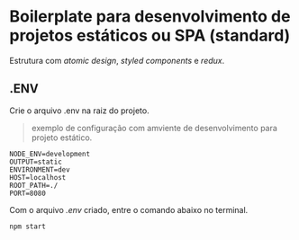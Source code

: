 # Boilerplate para desenvolvimento de projetos estáticos ou SPA (standard)

Estrutura com _atomic design_, _styled components_ e _redux_.  

## .ENV
Crie o arquivo .env na raiz do projeto.

> exemplo de configuração com amviente de desenvolvimento para projeto estático.

```
NODE_ENV=development
OUTPUT=static
ENVIRONMENT=dev
HOST=localhost
ROOT_PATH=./
PORT=8080
```
Com o arquivo _.env_ criado, entre o comando abaixo no terminal.

```shell
npm start
```
